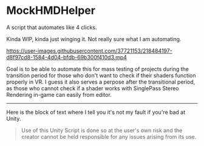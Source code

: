 # MockHMDHelper
A script that automates like 4 clicks.

Kinda WIP, kinda just winging it. Not really sure what I am automating.

https://user-images.githubusercontent.com/37721153/218484197-d8f97cd8-1584-4d04-bfdb-69b300f410d3.mp4

Goal is to be able to automate this for mass testing of projects during the transition period for those who don't want to check if their shaders function properly in VR. I guess it also serves a perpose after the transitional period, as those who cannot check if a shader works with SinglePass Stereo Rendering in-game can easily from editor.

---

Here is the block of text where I tell you it's not my fault if you're bad at Unity.

> Use of this Unity Script is done so at the user's own risk and the creator cannot be held responsible for any issues arising from its use.
